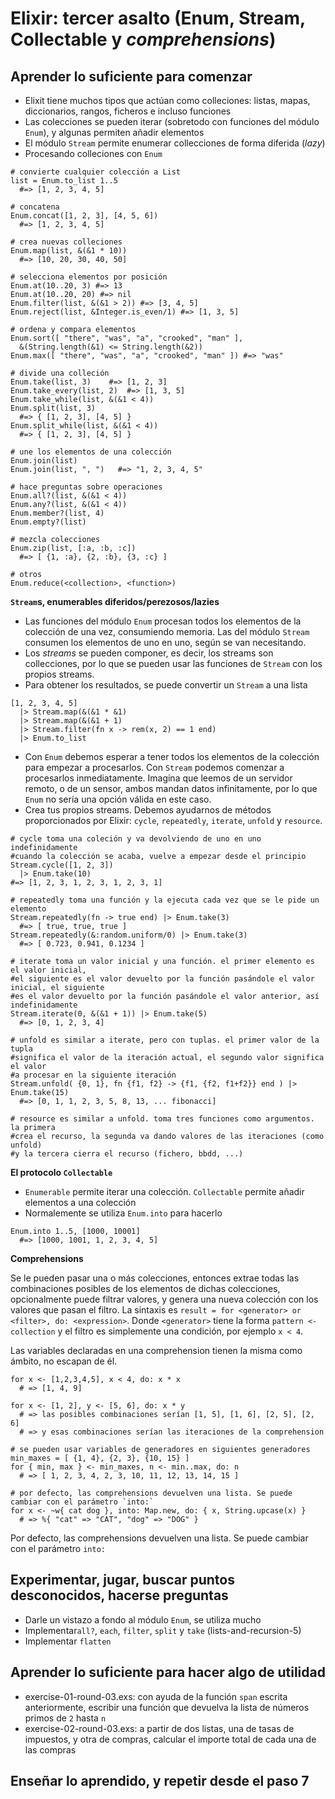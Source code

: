 # Elixir: tercer asalto (Enum, Stream, Collectable y *comprehensions*)

## Aprender lo suficiente para comenzar

- Elixit tiene muchos tipos que actúan como colleciones: listas, mapas, diccionarios, rangos, ficheros e incluso funciones
- Las colecciones se pueden iterar (sobretodo con funciones del módulo `Enum`), y algunas permiten añadir elementos
- El módulo `Stream` permite enumerar collecciones de forma diferida (*lazy*)
- Procesando colleciones con `Enum`

```
# convierte cualquier colección a List
list = Enum.to_list 1..5
  #=> [1, 2, 3, 4, 5]

# concatena
Enum.concat([1, 2, 3], [4, 5, 6])
  #=> [1, 2, 3, 4, 5]

# crea nuevas colleciones
Enum.map(list, &(&1 * 10))
  #=> [10, 20, 30, 40, 50]

# selecciona elementos por posición
Enum.at(10..20, 3) #=> 13
Enum.at(10..20, 20) #=> nil
Enum.filter(list, &(&1 > 2)) #=> [3, 4, 5]
Enum.reject(list, &Integer.is_even/1) #=> [1, 3, 5]

# ordena y compara elementos
Enum.sort([ "there", "was", "a", "crooked", "man" ], 
  &(String.length(&1) <= String.length(&2))
Enum.max([ "there", "was", "a", "crooked", "man" ]) #=> "was"

# divide una colleción
Enum.take(list, 3)    #=> [1, 2, 3]
Enum.take_every(list, 2)  #=> [1, 3, 5]
Enum.take_while(list, &(&1 < 4))
Enum.split(list, 3)
  #=> { [1, 2, 3], [4, 5] }
Enum.split_while(list, &(&1 < 4))
  #=> { [1, 2, 3], [4, 5] }

# une los elementos de una colección
Enum.join(list)
Enum.join(list, ", ")   #=> "1, 2, 3, 4, 5"

# hace preguntas sobre operaciones
Enum.all?(list, &(&1 < 4))
Enum.any?(list, &(&1 < 4))
Enum.member?(list, 4)
Enum.empty?(list)

# mezcla colecciones
Enum.zip(list, [:a, :b, :c])
  #=> [ {1, :a}, {2, :b}, {3, :c} ]

# otros
Enum.reduce(<collection>, <function>)
```

**`Stream`s, enumerables diferidos/perezosos/lazies**

- Las funciones del módulo `Enum` procesan todos los elementos de la colección de una vez, consumiendo memoria. Las del módulo `Stream` consumen los elementos de uno en uno, según se van necesitando.
- Los *streams* se pueden componer, es decir, los streams son collecciones, por lo que se pueden usar las funciones de `Stream` con los propios streams.
- Para obtener los resultados, se puede convertir un `Stream` a una lista

```
[1, 2, 3, 4, 5]
  |> Stream.map(&(&1 * &1)
  |> Stream.map(&(&1 + 1)
  |> Stream.filter(fn x -> rem(x, 2) == 1 end)
  |> Enum.to_list
```

- Con `Enum` debemos esperar a tener todos los elementos de la colección para empezar a procesarlos. Con `Stream` podemos comenzar a procesarlos inmediatamente. Imagina que leemos de un servidor remoto, o de un sensor, ambos mandan datos infinitamente, por lo que `Enum` no sería una opción válida en este caso.
- Crea tus propios streams. Debemos ayudarnos de métodos proporcionados por Elixir: `cycle`, `repeatedly`, `iterate`, `unfold` y `resource`.

```
# cycle toma una coleción y va devolviendo de uno en uno indefinidamente
#cuando la colección se acaba, vuelve a empezar desde el principio
Stream.cycle([1, 2, 3])
  |> Enum.take(10)
#=> [1, 2, 3, 1, 2, 3, 1, 2, 3, 1]

# repeatedly toma una función y la ejecuta cada vez que se le pide un elemento
Stream.repeatedly(fn -> true end) |> Enum.take(3)
  #=> [ true, true, true ]
Stream.repeatedly(&:random.uniform/0) |> Enum.take(3)
  #=> [ 0.723, 0.941, 0.1234 ]

# iterate toma un valor inicial y una función. el primer elemento es el valor inicial,
#el siguiente es el valor devuelto por la función pasándole el valor inicial, el siguiente
#es el valor devuelto por la función pasándole el valor anterior, así indefinidamente
Stream.iterate(0, &(&1 + 1)) |> Enum.take(5)
  #=> [0, 1, 2, 3, 4]

# unfold es similar a iterate, pero con tuplas. el primer valor de la tupla
#significa el valor de la iteración actual, el segundo valor significa el valor
#a procesar en la siguiente iteración
Stream.unfold( {0, 1}, fn {f1, f2} -> {f1, {f2, f1+f2}} end ) |> Enum.take(15)
  #=> [0, 1, 1, 2, 3, 5, 8, 13, ... fibonacci]

# resource es similar a unfold. toma tres funciones como argumentos. la primera
#crea el recurso, la segunda va dando valores de las iteraciones (como unfold)
#y la tercera cierra el recurso (fichero, bbdd, ...)
```

**El protocolo `Collectable`**

- `Enumerable` permite iterar una colección. `Collectable` permite añadir elementos a una colección
- Normalemente se utiliza `Enum.into` para hacerlo

```
Enum.into 1..5, [1000, 10001]
  #=> [1000, 1001, 1, 2, 3, 4, 5]
```

**Comprehensions**

Se le pueden pasar una o más colecciones, entonces extrae todas las combinaciones posibles de los elementos de dichas colecciones, opcionalmente puede filtrar valores, y genera una nueva colección con los valores que pasan el filtro. La sintaxis es `result = for <generator> or <filter>, do: <expression>`. Donde `<generator>` tiene la forma `pattern <- collection` y el filtro es simplemente una condición, por ejemplo `x < 4`.

Las variables declaradas en una comprehension tienen la misma como ámbito, no escapan de él.

```
for x <- [1,2,3,4,5], x < 4, do: x * x
  # => [1, 4, 9]

for x <- [1, 2], y <- [5, 6], do: x * y
  # => las posibles combinaciones serían [1, 5], [1, 6], [2, 5], [2, 6]
  # => y esas combinaciones serían las iteraciones de la comprehension

# se pueden usar variables de generadores en siguientes generadores
min_maxes = [ {1, 4}, {2, 3}, {10, 15} ]
for { min, max } <- min_maxes, n <- min..max, do: n
  # => [ 1, 2, 3, 4, 2, 3, 10, 11, 12, 13, 14, 15 ]

# por defecto, las comprehensions devuelven una lista. Se puede cambiar con el parámetro `into:`
for x <- ~w{ cat dog }, into: Map.new, do: { x, String.upcase(x) }
  # => %{ "cat" => "CAT", "dog" => "DOG" }
```

Por defecto, las comprehensions devuelven una lista. Se puede cambiar con el parámetro `into:`

## Experimentar, jugar, buscar puntos desconocidos, hacerse preguntas

- Darle un vistazo a fondo al módulo `Enum`, se utiliza mucho
- Implementar`all?`, `each`, `filter`, `split` y `take` (lists-and-recursion-5)
- Implementar `flatten`

## Aprender lo suficiente para hacer algo de utilidad

- exercise-01-round-03.exs: con ayuda de la función `span` escrita anteriormente, escribir una función que devuelva la lista de números primos de `2` hasta `n`
- exercise-02-round-03.exs: a partir de dos listas, una de tasas de impuestos, y otra de compras, calcular el importe total de cada una de las compras

## Enseñar lo aprendido, y repetir desde el paso 7

